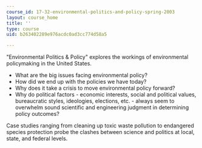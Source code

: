 ```yaml
---
course_id: 17-32-environmental-politics-and-policy-spring-2003
layout: course_home
title: ''
type: course
uid: b263402289e976acdc0ad3cc774d58a5

---
```

"Environmental Politics & Policy" explores the workings of environmental policymaking in the United States.

*   What are the big issues facing environmental policy?
*   How did we end up with the policies we have today?
*   Why does it take a crisis to move environmental policy forward?
*   Why do political factors - economic interests, social and political values, bureaucratic styles, ideologies, elections, etc. - always seem to overwhelm sound scientific and engineering judgment in determining policy outcomes?

Case studies ranging from cleaning up toxic waste pollution to endangered species protection probe the clashes between science and politics at local, state, and federal levels.
